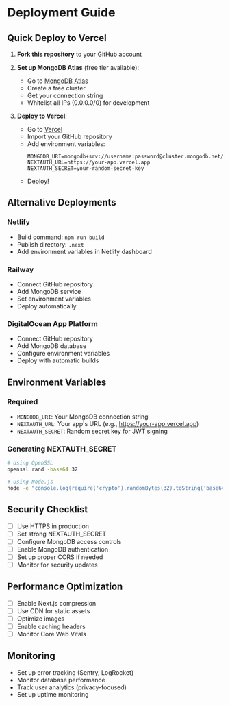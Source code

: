 # Deployment Guide

## Quick Deploy to Vercel

1. **Fork this repository** to your GitHub account

2. **Set up MongoDB Atlas** (free tier available):
   - Go to [MongoDB Atlas](https://www.mongodb.com/atlas)
   - Create a free cluster
   - Get your connection string
   - Whitelist all IPs (0.0.0.0/0) for development

3. **Deploy to Vercel**:
   - Go to [Vercel](https://vercel.com)
   - Import your GitHub repository
   - Add environment variables:
     ```
     MONGODB_URI=mongodb+srv://username:password@cluster.mongodb.net/passgnaret
     NEXTAUTH_URL=https://your-app.vercel.app
     NEXTAUTH_SECRET=your-random-secret-key
     ```
   - Deploy!

## Alternative Deployments

### Netlify
- Build command: `npm run build`
- Publish directory: `.next`
- Add environment variables in Netlify dashboard

### Railway
- Connect GitHub repository
- Add MongoDB service
- Set environment variables
- Deploy automatically

### DigitalOcean App Platform
- Connect GitHub repository
- Add MongoDB database
- Configure environment variables
- Deploy with automatic builds

## Environment Variables

### Required
- `MONGODB_URI`: Your MongoDB connection string
- `NEXTAUTH_URL`: Your app's URL (e.g., https://your-app.vercel.app)
- `NEXTAUTH_SECRET`: Random secret key for JWT signing

### Generating NEXTAUTH_SECRET
```bash
# Using OpenSSL
openssl rand -base64 32

# Using Node.js
node -e "console.log(require('crypto').randomBytes(32).toString('base64'))"
```

## Security Checklist

- [ ] Use HTTPS in production
- [ ] Set strong NEXTAUTH_SECRET
- [ ] Configure MongoDB access controls
- [ ] Enable MongoDB authentication
- [ ] Set up proper CORS if needed
- [ ] Monitor for security updates

## Performance Optimization

- [ ] Enable Next.js compression
- [ ] Use CDN for static assets
- [ ] Optimize images
- [ ] Enable caching headers
- [ ] Monitor Core Web Vitals

## Monitoring

- Set up error tracking (Sentry, LogRocket)
- Monitor database performance
- Track user analytics (privacy-focused)
- Set up uptime monitoring
